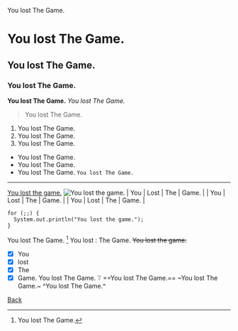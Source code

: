 You lost The Game.

# You lost The Game.
## You lost The Game.
### You lost The Game.
**You lost The Game.**
*You lost The Game.*
> You lost The Game.
1. You lost The Game.
2. You lost The Game.
3. You lost The Game.
- You lost The Game.
- You lost The Game.
- You lost The Game.
`You lost The Game.`
---
[You lost the game.](https://en.wikipedia.org/wiki/The_Game_(mind_game))
![You lost the game.](http://2.bp.blogspot.com/-7w5Z9ZwN0TI/TrQrsrl2EHI/AAAAAAAAAAg/s8eD4XhlBy0/s1600/i-lost-the-game-3.jpg)
| You | Lost | The | Game. |
| You | Lost | The | Game. |
| You | Lost | The | Game. |
```
for (;;) {
  System.out.println("You lost the game.");
}
```
You lost The Game. [^1]
You lost
: The Game.
~~You lost the game.~~
- [x] You
- [x] lost
- [x] The
- [x] Game.
You lost The Game. ❔
==You lost The Game.==
~You lost The Game.~
^You lost The Game.^

[Back](index.md)
[^1]: You lost The Game.

